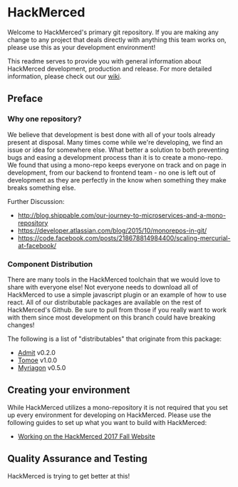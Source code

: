 # HackMerced

Welcome to HackMerced's primary git repository. If you are making any change to any project that deals directly with anything this team works on, please use this as your development environment!

This readme serves to provide you with general information about HackMerced development, production and release. For more detailed information, please check out our [wiki](https://github.com/HackMerced/HackMerced/wiki/Creating-an-instance-of-HackMerced).


## Preface
### Why one repository?
We believe that development is best done with all of your tools already present at disposal. Many times come while we're developing, we find an issue or idea for somewhere else. What better a solution to both preventing bugs and easing a development process than it is to create a mono-repo. We found that using a mono-repo keeps everyone on track and on page in development, from our backend to frontend team - no one is left out of development as they are perfectly in the know when something they make breaks something else.

Further Discussion:
* http://blog.shippable.com/our-journey-to-microservices-and-a-mono-repository
* https://developer.atlassian.com/blog/2015/10/monorepos-in-git/
* https://code.facebook.com/posts/218678814984400/scaling-mercurial-at-facebook/

### Component Distribution
There are many tools in the HackMerced toolchain that we would love to share with everyone else! Not everyone needs to download all of HackMerced to use a simple javascript plugin or an example of how to use react. All of our distributable packages are available on the rest of HackMerced's Github. Be sure to pull from those if you really want to work with them since most development on this branch could have breaking changes!

The following is a list of "distributables" that originate from this package:
* [Admit](https://github.com/hackmerced/admit) v0.2.0
* [Tomoe](https://github.com/hackMerced/Tomoe) v1.0.0
* [Myriagon](https://github.com/hackmerced/myriagon) v0.5.0

## Creating your environment
While HackMerced utilizes a mono-repository it is not required that you set up every environment for developing on HackMerced. Please use the following guides to set up what you want to build with HackMerced:

* [Working on the HackMerced 2017 Fall Website](https://github.com/HackMerced/HackMerced/wiki/Creating-an-instance-of-HackMerced)

## Quality Assurance and Testing
HackMerced is trying to get better at this!
